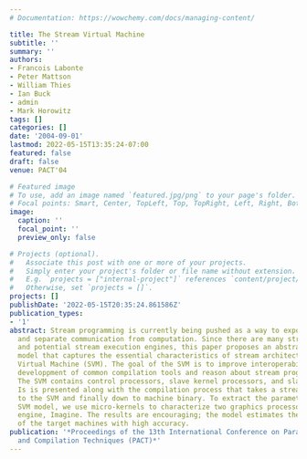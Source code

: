 ```yaml
---
# Documentation: https://wowchemy.com/docs/managing-content/

title: The Stream Virtual Machine
subtitle: ''
summary: ''
authors:
- Francois Labonte
- Peter Mattson
- William Thies
- Ian Buck
- admin
- Mark Horowitz
tags: []
categories: []
date: '2004-09-01'
lastmod: 2022-05-15T13:35:24-07:00
featured: false
draft: false
venue: PACT'04 

# Featured image
# To use, add an image named `featured.jpg/png` to your page's folder.
# Focal points: Smart, Center, TopLeft, Top, TopRight, Left, Right, BottomLeft, Bottom, BottomRight.
image:
  caption: ''
  focal_point: ''
  preview_only: false

# Projects (optional).
#   Associate this post with one or more of your projects.
#   Simply enter your project's folder or file name without extension.
#   E.g. `projects = ["internal-project"]` references `content/project/deep-learning/index.md`.
#   Otherwise, set `projects = []`.
projects: []
publishDate: '2022-05-15T20:35:24.861586Z'
publication_types:
- '1'
abstract: Stream programming is currently being pushed as a way to expose concurrency
  and separate communication from computation. Since there are many stream languages
  and potential stream execution engines, this paper proposes an abstract machine
  model that captures the essential characteristics of stream architectures, the Stream
  Virtual Machine (SVM). The goal of the SVM is to improve interoperability, allow
  developpment of common compilation tools and reason about stream program performance.
  The SVM contains control processors, slave kernel processors, and slave DMA units.
  Is is presented along with the compilation process that takes a stream program down
  to the SVM and finally down to machine binary. To extract the parameters for our
  SVM model, we use micro-kernels to characterize two graphics processors and a stream
  engine, Imagine. The results are encouraging; the model estimates the performance
  of the target machines with high accuracy.
publication: '*Proceedings of the 13th International Conference on Parallel Architectures
  and Compilation Techniques (PACT)*'
---
```

